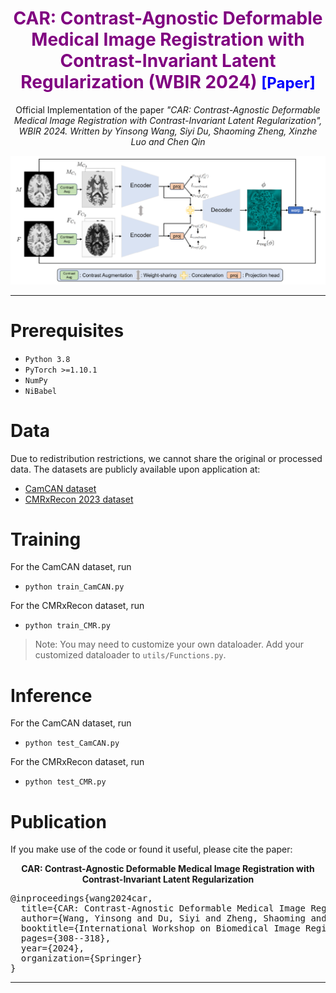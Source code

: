 <h1 align="center">
  <font color="purple">
    CAR: Contrast-Agnostic Deformable Medical Image Registration with Contrast-Invariant Latent Regularization (WBIR 2024)  
    <a href="https://arxiv.org/abs/2408.05341" target="_blank" style="text-decoration:none; color:blue; font-size:24px;">[Paper]</a>
  </font>
</h1>

<p align="center">
  Official Implementation of the paper  
  <i>"CAR: Contrast-Agnostic Deformable Medical Image Registration with Contrast-Invariant Latent Regularization", WBIR 2024. Written by Yinsong Wang, Siyi Du, Shaoming Zheng, Xinzhe Luo and Chen Qin</i>
</p>

<p align="center">
  <img src="network.png" alt="network" width="1000"/>
</p>

---

# Prerequisites
- `Python 3.8`
- `PyTorch >=1.10.1`
- `NumPy`
- `NiBabel`

# Data
Due to redistribution restrictions, we cannot share the original or processed data. The datasets are publicly available upon application at:  
- [CamCAN dataset](https://opendata.mrc-cbu.cam.ac.uk/projects/camcan/)  
- [CMRxRecon 2023 dataset](https://cmrxrecon.github.io/Home.html)  

# Training
For the CamCAN dataset, run
- `python train_CamCAN.py`
  
For the CMRxRecon dataset, run
- `python train_CMR.py`

> Note: You may need to customize your own dataloader. Add your customized dataloader to <code>utils/Functions.py</code>.

# Inference
For the CamCAN dataset, run
- `python test_CamCAN.py`
  
For the CMRxRecon dataset, run
- `python test_CMR.py`

# Publication
If you make use of the code or found it useful, please cite the paper:

<p align="center">
<b>CAR: Contrast-Agnostic Deformable Medical Image Registration with Contrast-Invariant Latent Regularization</b>
</p>

<p align="center">
<pre>
@inproceedings{wang2024car,
  title={CAR: Contrast-Agnostic Deformable Medical Image Registration with Contrast-Invariant Latent Regularization},
  author={Wang, Yinsong and Du, Siyi and Zheng, Shaoming and Luo, Xinzhe and Qin, Chen},
  booktitle={International Workshop on Biomedical Image Registration},
  pages={308--318},
  year={2024},
  organization={Springer}
}
</pre>
</p>

---
